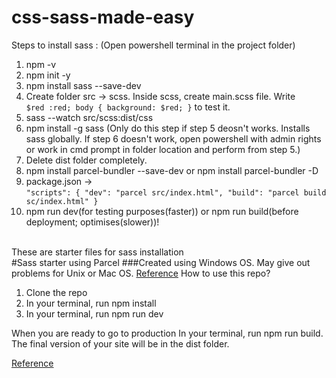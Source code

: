 # css-sass-made-easy
Steps to install sass : (Open powershell terminal in the project folder) 
1. npm -v 
2. npm init -y 
3. npm install sass --save-dev 
4. Create folder src -> scss. Inside scss, create main.scss file. Write<br> `$red :red; body { background: $red; }` to test it.
5. sass --watch src/scss:dist/css
6. npm install -g sass (Only do this step if step 5 deosn't works. Installs sass globally. If step 6 doesn't work, open powershell with admin rights or work in cmd prompt in folder location and perform from step 5.) 
7. Delete dist folder completely.
8. npm install parcel-bundler --save-dev or npm install parcel-bundler -D
9. package.json -> <br> `"scripts": { "dev": "parcel src/index.html", "build": "parcel build sc/index.html" }`
10. npm run dev(for testing purposes(faster)) or npm run build(before deployment; optimises(slower))!

<br>These are starter files for sass installation<br>
#Sass starter using Parcel
###Created using Windows OS. May give out problems for Unix or Mac OS. [Reference](https://stackoverflow.com/questions/5834014/lf-will-be-replaced-by-crlf-in-git-what-is-that-and-is-it-important)
How to use this repo?
1. Clone the repo
2. In your terminal, run npm install
3. In your terminal, run npm run dev

When you are ready to go to production
In your terminal, run npm run build. The final version of your site will be in the dist folder.

[Reference](https://www.youtube.com/watch?v=wYWf2m_yzBQ&list=PL4-IK0AVhVjMYRhK9vRPatSlb-9r0aKgh&index=1)
